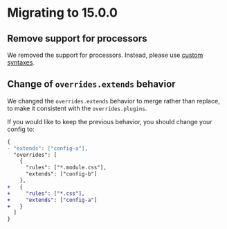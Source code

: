 # Migrating to 15.0.0

## Remove support for processors

We removed the support for processors. Instead, please use [custom syntaxes](../developer-guide/syntaxes.md).

## Change of `overrides.extends` behavior

We changed the `overrides.extends` behavior to merge rather than replace, to make it consistent with the `overrides.plugins`.

If you would like to keep the previous behavior, you should change your config to:

```diff json
{
- "extends": ["config-a"],
  "overrides": [
    {
      "rules": ["*.module.css"],
      "extends": ["config-b"]
    },
+   {
+     "rules": ["*.css"],
+     "extends": ["config-a"]
+   }
  ]
}
```
